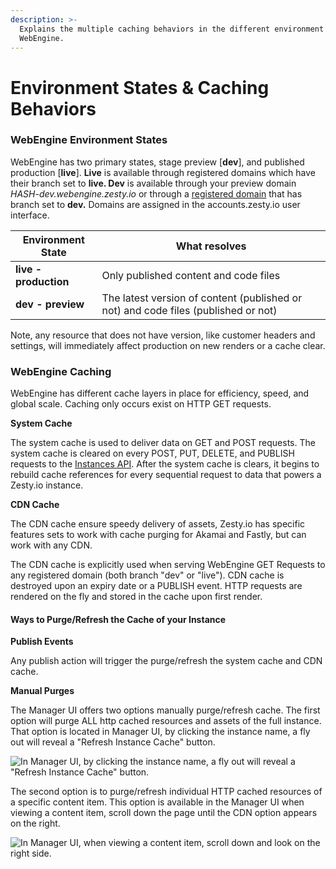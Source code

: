 ```yaml
---
description: >-
  Explains the multiple caching behaviors in the different environment state of
  WebEngine.
---
```


# Environment States & Caching Behaviors

### WebEngine Environment States

WebEngine has two primary states, stage preview \[**dev**], and published production \[**live**]. **Live** is available through registered domains which have their branch set to **live. Dev** is available through your preview domain _HASH-dev.webengine.zesty.io_ or through a [registered domain](../../../instances/guides/how-tos/how-to-launch-an-instance.md#1-set-a-custom-domain-name) that has branch set to **dev.** Domains are assigned in the accounts.zesty.io user interface.

| Environment State     | What resolves                                                                      |
| --------------------- | ---------------------------------------------------------------------------------- |
| **live - production** | Only published content and code files                                              |
| **dev - preview**     | The latest version of content (published or not) and code files (published or not) |

Note, any resource that does not have version, like customer headers and settings, will immediately affect production on new renders or a cache clear.

### WebEngine Caching

WebEngine has different cache layers in place for efficiency, speed, and global scale. Caching only occurs exist on HTTP GET requests.

**System Cache**

The system cache is used to deliver data on GET and POST requests. The system cache is cleared on every POST, PUT, DELETE, and PUBLISH requests to the [Instances API](../../../instances/guides/instances-api.md). After the system cache is clears, it begins to rebuild cache references for every sequential request to data that powers a Zesty.io instance.

**CDN Cache**

The CDN cache ensure speedy delivery of assets, Zesty.io has specific features sets to work with cache purging for Akamai and Fastly, but can work with any CDN. &#x20;

The CDN cache is explicitly used when serving WebEngine GET Requests to any registered domain (both branch "dev" or "live"). CDN cache is destroyed upon an expiry date or a PUBLISH event. HTTP requests are rendered on the fly and stored in the cache upon first render. &#x20;

#### Ways to Purge/Refresh the Cache of your Instance

**Publish Events**

Any publish action will trigger the purge/refresh the system cache and CDN cache.

**Manual Purges**

The Manager UI offers two options manually purge/refresh cache. The first option will purge ALL http cached resources and assets of the full instance. That option is located in Manager UI, by clicking the instance name, a fly out will reveal a "Refresh Instance Cache" button.

![In Manager UI, by clicking the instance name, a fly out will reveal a "Refresh Instance Cache" button.](<../../../.gitbook/assets/image (4).png>)

The second option is to purge/refresh individual HTTP cached resources of a specific content item. This option is available in the Manager UI when viewing a content item, scroll down the page until the CDN option appears on the right.&#x20;

![In Manager UI, when viewing a content item, scroll down and look on the right side.](<../../../.gitbook/assets/image (43).png>)

